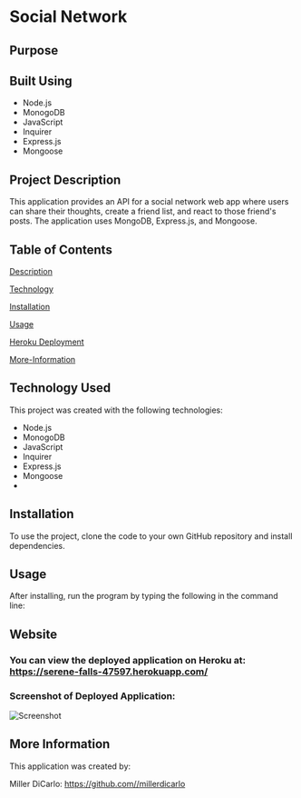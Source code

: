 # Social Network
## Purpose


## Built Using
* Node.js
* MonogoDB
* JavaScript
* Inquirer
* Express.js
* Mongoose


## Project Description
This application provides an API for a social network web app where users can share their thoughts, create a friend list, and react to those friend's posts. The application uses MongoDB, Express.js, and Mongoose. 

## Table of Contents
[Description](#project-description)

[Technology](#technology-used)

[Installation](#installation)

[Usage](#usage)

[Heroku Deployment](#heroku)

[More-Information](#more-information)


## Technology Used
This project was created with the following technologies:

* Node.js
* MonogoDB
* JavaScript
* Inquirer
* Express.js
* Mongoose
*


## Installation
To use the project, clone the code to your own GitHub repository and install dependencies.

## Usage
After installing, run the program by typing the following in the command line:


## Website
### You can view the deployed application on Heroku at: https://serene-falls-47597.herokuapp.com/

### Screenshot of Deployed Application:
![Screenshot](./client/public/Rent-A-Party.png)

## More Information
This application was created by:

Miller DiCarlo: https://github.com//millerdicarlo
